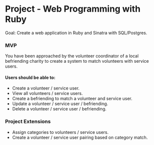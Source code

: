 # Project - Web Programming with Ruby

Goal: Create a web application in Ruby and Sinatra with SQL/Postgres.

### MVP

You have been approached by the volunteer coordinator of a local befriending charity to create a system to match volunteers with service users.

#### Users should be able to:

- Create a volunteer / service user.
- View all volunteers / service users.
- Create a befriending to match a volunteer and service user.
- Update a volunteer / service user / befriending.
- Delete a volunteer / service user / befriending.

### Project Extensions

- Assign categories to volunteers / service users.
- Create a volunteer / service user pairing based on category match.


